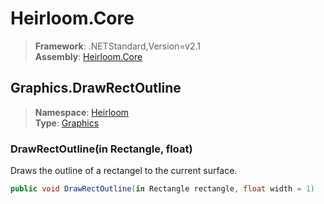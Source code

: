 # Heirloom.Core

> **Framework**: .NETStandard,Version=v2.1  
> **Assembly**: [Heirloom.Core][0]  

## Graphics.DrawRectOutline

> **Namespace**: [Heirloom][0]  
> **Type**: [Graphics][1]  

### DrawRectOutline(in Rectangle, float)

Draws the outline of a rectangel to the current surface.

```cs
public void DrawRectOutline(in Rectangle rectangle, float width = 1)
```

[0]: ../../../Heirloom.Core.md
[1]: ../Graphics.md
